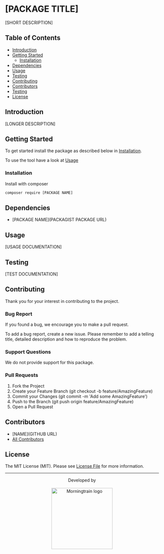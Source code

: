# [PACKAGE TITLE]

[SHORT DESCRIPTION]


## Table of Contents

- [Introduction](#introduction)
- [Getting Started](#getting-started)
  - [Installation](#installation)
- [Dependencies](#dependencies)
- [Usage](#usage)
- [Testing](#testing)
- [Contributing](#contributing)
- [Contributors](#contributors)
- [Testing](#testing)
- [License](#license)


## Introduction

[LONGER DESCRIPTION]


## Getting Started

To get started install the package as described below in [Installation](#installation).

To use the tool have a look at [Usage](#usage)


### Installation

Install with composer

```bash
composer require [PACKAGE NAME]
```


## Dependencies

- [PACKAGE NAME](PACKAGIST PACKAGE URL)


## Usage

[USAGE DOCUMENTATION]


## Testing

[TEST DOCUMENTATION]


## Contributing

Thank you for your interest in contributing to the project.


### Bug Report

If you found a bug, we encourage you to make a pull request.

To add a bug report, create a new issue. Please remember to add a telling title, detailed description and how to reproduce the problem. 


### Support Questions

We do not provide support for this package.


### Pull Requests

1. Fork the Project
2. Create your Feature Branch (git checkout -b feature/AmazingFeature)
3. Commit your Changes (git commit -m 'Add some AmazingFeature')
4. Push to the Branch (git push origin feature/AmazingFeature)
5. Open a Pull Request


## Contributors

- [NAME](GITHUB URL)
- [All Contributors](../../contributors)


## License

The MIT License (MIT). Please see [License File](LICENSE) for more information.


---

<div align="center">
Developed by <br>
</div>
<br>
<div align="center">
<a href="https://morningtrain.dk" target="_blank">
<img src="https://morningtrain.dk/wp-content/themes/mtt-wordpress-theme/assets/img/logo-only-text.svg" width="200" alt="Morningtrain logo">
</a>
</div>
